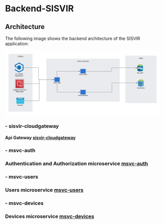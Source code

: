 # Backend-SISVIR

## Architecture

The following image shows the backend architecture of the SISVIR application:

![](arquitectura%20sisvir.png)


### - sisvir-cloudgateway

#### Api Gateway [sisvir-cloudgateway](https://github.com/carjizo/sisvir-cloudgateway "sisvir-cloudgateway")


### - msvc-auth

### Authentication and Authorization microservice [msvc-auth](https://github.com/carjizo/msvc-auth "msvc-auth")


### - msvc-users

### Users microservice [msvc-users](https://github.com/carjizo/msvc-users "msvc-users")


### - msvc-devices

### Devices microservice [msvc-devices](https://github.com/carjizo/msvc-devices "msvc-devices")